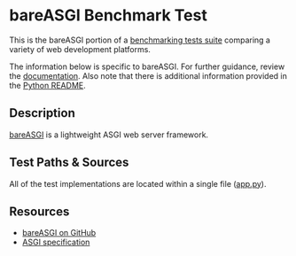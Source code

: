 # bareASGI Benchmark Test

This is the bareASGI portion of a [benchmarking tests suite](../../)
comparing a variety of web development platforms.

The information below is specific to bareASGI. For further guidance,
review the [documentation](https://github.com/KhulnaSoft/BenchWeb/wiki).
Also note that there is additional information provided in
the [Python README](../).

## Description

[bareASGI](https://github.com/rob-blackbourn/bareASGI) is a lightweight ASGI web server framework.

## Test Paths & Sources

All of the test implementations are located within a single file ([app.py](app.py)).

## Resources

* [bareASGI on GitHub](https://github.com/rob-blackbourn/bareASGI)
* [ASGI specification](https://asgi.readthedocs.io/en/latest/)
